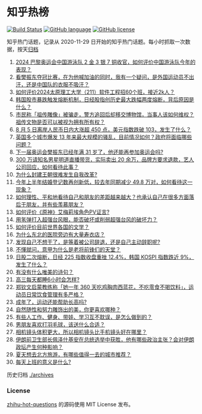 # 知乎热榜
[![Build Status](https://github.com/ToWeLong/zhihu-hot-questions/workflows/CI/badge.svg)](https://github.com/ToWeLong/zhihu-hot-questions/actions)
[![GitHub language](https://img.shields.io/badge/language-golang-orange.svg)](https://golang.org/)
[![GitHub license](https://img.shields.io/github/license/ToWeLong/zhihu-hot-questions)](https://github.com/ToWeLong/zhihu-hot-questions/blob/main/LICENSE)

知乎热门话题，记录从 2020-11-29 日开始的知乎热门话题。每小时抓取一次数据，按天[归档](./archives)

<!-- BEGIN -->

1. [2024 巴黎奥运会中国游泳队 2 金 3 银 7 铜收官，如何评价中国游泳队今年的表现？](https://www.zhihu.com/question/663462304)
1. [看樊振东夺冠比赛，在为他喊加油的同时，我有一个疑问，是外国运动员不出汗，还是中国队的衣服不吸汗？](https://www.zhihu.com/question/663449911)
1. [如何评价2024太原理工大学（211）软件工程招60个班，接近2k人？](https://www.zhihu.com/question/663179975)
1. [韩国股市暴跌触发熔断机制，日经股指创历史最大跌幅两度熔断，背后原因是什么？](https://www.zhihu.com/question/663484038)
1. [市民称「祖传雕像」被骗走，警方追回后却移交博物馆，当事人该如何维权？祖传文物是否可以被视为拥有所有权？](https://www.zhihu.com/question/662977751)
1. [8 月 5 日离岸人民币日内大涨超 450 点，美元指数跌破 103，发生了什么？](https://www.zhihu.com/question/663487591)
1. [英国多个城市爆发 13 年来最大规模的骚乱，目前情况如何？政府将面临哪些问题？](https://www.zhihu.com/question/663484352)
1. [下一届奥运会樊振东已经年满 31 岁了，他还能再参加奥运会吗?](https://www.zhihu.com/question/663340786)
1. [300 万请知名男星明道直播带货，实际卖出 20 余万，品牌方要求退款，艺人公司回应，如何看待此事？](https://www.zhihu.com/question/663445397)
1. [为什么封建王朝很难发生自我改革?](https://www.zhihu.com/question/631207502)
1. [今年上半年结婚登记数再创新低，较去年同期减少 49.8 万对，如何看待这一现象？](https://www.zhihu.com/question/663487546)
1. [如何理性、平和地看待自己和朋友的差距越来越大？也承认自己在很多方面落后于朋友，并有些羡慕朋友？](https://www.zhihu.com/question/509380670)
1. [如何评价《原神》艾梅莉埃角色PV证言?](https://www.zhihu.com/question/663497029)
1. [用氢弹打入超强台风眼，能否破坏或削弱超强台风的破坏力？](https://www.zhihu.com/question/614445157)
1. [如何评价目前世界各国的文学？](https://www.zhihu.com/question/660202047)
1. [为什么东北的医院旁边有大量寿衣店？](https://www.zhihu.com/question/663282241)
1. [发现自己不想干了，是等着被公司辞退，还是自己主动辞职呢?](https://www.zhihu.com/question/663328945)
1. [不懂就问，意甲为什么是老将前锋们的天堂？](https://www.zhihu.com/question/456522322)
1. [日股二次熔断，日经 225 指数收盘重挫 12.4%，韩国 KOSPI 指数跌近 9%，发生了什么？](https://www.zhihu.com/question/663486533)
1. [有没有什么唯美的诗句？](https://www.zhihu.com/question/595163322)
1. [高三每天都睡6小时会怎样?](https://www.zhihu.com/question/663192686)
1. [郑钦文启蒙教练称「她一年 360 天吃鸡胸肉西蓝花，不吃零食不喝饮料」，运动员日常饮食管理有多严格？](https://www.zhihu.com/question/663414544)
1. [成年了，运动还能帮助长高吗?](https://www.zhihu.com/question/663334121)
1. [自然随性和努力雕饰出的美，你更喜欢哪种？](https://www.zhihu.com/question/661994085)
1. [有些人工作、健身、带娃、学习互不耽误，是怎么做到的？](https://www.zhihu.com/question/661361201)
1. [男朋友喜欢打羽毛球，该送什么合适？](https://www.zhihu.com/question/662829014)
1. [相机镜头体积更大，所以相机镜头比手机镜头好在哪里？](https://www.zhihu.com/question/662789076)
1. [伊朗前卫生部长佩泽什基安在总统选举中获胜，他有哪些政治主张？会对伊朗政坛产生何种影响？](https://www.zhihu.com/question/660881723)
1. [夏天想去北方旅游，有哪些值得一去的城市推荐？](https://www.zhihu.com/question/616728936)
1. [每天上班的意义是什么?](https://www.zhihu.com/question/661747855)

<!-- END -->

历史归档 [./archives](./archives)


### License
[zhihu-hot-questions](https://github.com/towelong/zhihu-hot-questions) 的源码使用 MIT License 发布。